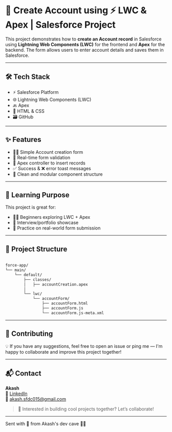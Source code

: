 # 🧾 Create Account using ⚡ LWC & Apex | Salesforce Project

This project demonstrates how to **create an Account record** in Salesforce using **Lightning Web Components (LWC)** for the frontend and **Apex** for the backend. The form allows users to enter account details and saves them in Salesforce.

---

## 🛠️ Tech Stack

- ⚡ Salesforce Platform   
- 🌐 Lightning Web Components (LWC)  
- 🔙 Apex  
- 🎨 HTML & CSS  
- 🗃️ GitHub  

---

## ✨ Features

- 🧑‍💼 Simple Account creation form  
- 🔄 Real-time form validation  
- 📩 Apex controller to insert records  
- ✅ Success & ❌ error toast messages  
- 🧩 Clean and modular component structure  

---

## 🧠 Learning Purpose

This project is great for:

- 🧑‍🎓 Beginners exploring LWC + Apex
- 💼 Interview/portfolio showcase  
- 🧪 Practice on real-world form submission  

---

## 📂 Project Structure

```bash

force-app/
└── main/
    └── default/
        ├── classes/
        │   ├── accountCreation.apex
        │
        └── lwc/
            └── accountForm/
                ├── accountForm.html
                ├── accountForm.js
                └── accountForm.js-meta.xml
```
---

## 🙌 Contributing

💡 If you have any suggestions, feel free to open an issue or ping me — I'm happy to collaborate and improve this project together!

---
 
## 📬 Contact

**Akash**  
🔗 [LinkedIn](https://www.linkedin.com)  
📧 akash.sfdc015@gmail.com  

> 🚀 Interested in building cool projects together? Let’s collaborate!

---

Sent with 💌 from Akash's dev cave 🧑‍💻

